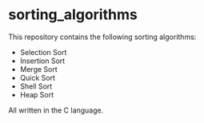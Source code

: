 # sorting_algorithms

This repository contains the following sorting algorithms:

- Selection Sort
- Insertion Sort
- Merge Sort
- Quick Sort
- Shell Sort
- Heap Sort

All written in the C language.
